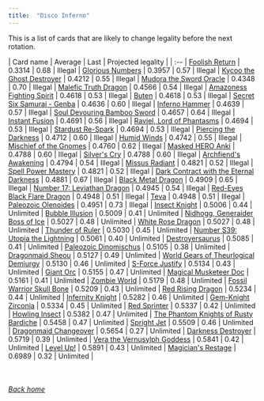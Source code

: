 ```yaml
---
title:  "Disco Inferno"
---
```


This is a list of cards that are likely to change legality before the next rotation.

| Card name | Average | Last | Projected legality |
| :-- |
[Foolish Return](https://db.ygoprodeck.com/card/?search=Foolish%20Return) | 0.3314 | 0.68 | Illegal |
[Glorious Numbers](https://db.ygoprodeck.com/card/?search=Glorious%20Numbers) | 0.3957 | 0.57 | Illegal |
[Kycoo the Ghost Destroyer](https://db.ygoprodeck.com/card/?search=Kycoo%20the%20Ghost%20Destroyer) | 0.4212 | 0.55 | Illegal |
[Mudora the Sword Oracle](https://db.ygoprodeck.com/card/?search=Mudora%20the%20Sword%20Oracle) | 0.4348 | 0.70 | Illegal |
[Malefic Truth Dragon](https://db.ygoprodeck.com/card/?search=Malefic%20Truth%20Dragon) | 0.4566 | 0.54 | Illegal |
[Amazoness Fighting Spirit](https://db.ygoprodeck.com/card/?search=Amazoness%20Fighting%20Spirit) | 0.4618 | 0.53 | Illegal |
[Buten](https://db.ygoprodeck.com/card/?search=Buten) | 0.4618 | 0.53 | Illegal |
[Secret Six Samurai - Genba](https://db.ygoprodeck.com/card/?search=Secret%20Six%20Samurai%20-%20Genba) | 0.4636 | 0.60 | Illegal |
[Inferno Hammer](https://db.ygoprodeck.com/card/?search=Inferno%20Hammer) | 0.4639 | 0.57 | Illegal |
[Soul Devouring Bamboo Sword](https://db.ygoprodeck.com/card/?search=Soul%20Devouring%20Bamboo%20Sword) | 0.4657 | 0.64 | Illegal |
[Instant Fusion](https://db.ygoprodeck.com/card/?search=Instant%20Fusion) | 0.4691 | 0.56 | Illegal |
[Raviel, Lord of Phantasms](https://db.ygoprodeck.com/card/?search=Raviel,%20Lord%20of%20Phantasms) | 0.4694 | 0.53 | Illegal |
[Stardust Re-Spark](https://db.ygoprodeck.com/card/?search=Stardust%20Re-Spark) | 0.4694 | 0.53 | Illegal |
[Piercing the Darkness](https://db.ygoprodeck.com/card/?search=Piercing%20the%20Darkness) | 0.4712 | 0.60 | Illegal |
[Humid Winds](https://db.ygoprodeck.com/card/?search=Humid%20Winds) | 0.4742 | 0.55 | Illegal |
[Mischief of the Gnomes](https://db.ygoprodeck.com/card/?search=Mischief%20of%20the%20Gnomes) | 0.4760 | 0.62 | Illegal |
[Masked HERO Anki](https://db.ygoprodeck.com/card/?search=Masked%20HERO%20Anki) | 0.4788 | 0.60 | Illegal |
[Silver's Cry](https://db.ygoprodeck.com/card/?search=Silver's%20Cry) | 0.4788 | 0.60 | Illegal |
[Archfiend's Awakening](https://db.ygoprodeck.com/card/?search=Archfiend's%20Awakening) | 0.4794 | 0.54 | Illegal |
[Missus Radiant](https://db.ygoprodeck.com/card/?search=Missus%20Radiant) | 0.4821 | 0.52 | Illegal |
[Spell Power Mastery](https://db.ygoprodeck.com/card/?search=Spell%20Power%20Mastery) | 0.4821 | 0.52 | Illegal |
[Dark Contract with the Eternal Darkness](https://db.ygoprodeck.com/card/?search=Dark%20Contract%20with%20the%20Eternal%20Darkness) | 0.4881 | 0.67 | Illegal |
[Black Metal Dragon](https://db.ygoprodeck.com/card/?search=Black%20Metal%20Dragon) | 0.4909 | 0.65 | Illegal |
[Number 17: Leviathan Dragon](https://db.ygoprodeck.com/card/?search=Number%2017:%20Leviathan%20Dragon) | 0.4945 | 0.54 | Illegal |
[Red-Eyes Black Flare Dragon](https://db.ygoprodeck.com/card/?search=Red-Eyes%20Black%20Flare%20Dragon) | 0.4948 | 0.51 | Illegal |
[Teva](https://db.ygoprodeck.com/card/?search=Teva) | 0.4948 | 0.51 | Illegal |
[Paleozoic Olenoides](https://db.ygoprodeck.com/card/?search=Paleozoic%20Olenoides) | 0.4951 | 0.73 | Illegal |
[Insect Knight](https://db.ygoprodeck.com/card/?search=Insect%20Knight) | 0.5006 | 0.44 | Unlimited |
[Bubble Illusion](https://db.ygoprodeck.com/card/?search=Bubble%20Illusion) | 0.5009 | 0.41 | Unlimited |
[Nidhogg, Generaider Boss of Ice](https://db.ygoprodeck.com/card/?search=Nidhogg,%20Generaider%20Boss%20of%20Ice) | 0.5027 | 0.48 | Unlimited |
[White Rose Dragon](https://db.ygoprodeck.com/card/?search=White%20Rose%20Dragon) | 0.5027 | 0.48 | Unlimited |
[Thunder of Ruler](https://db.ygoprodeck.com/card/?search=Thunder%20of%20Ruler) | 0.5030 | 0.45 | Unlimited |
[Number S39: Utopia the Lightning](https://db.ygoprodeck.com/card/?search=Number%20S39:%20Utopia%20the%20Lightning) | 0.5061 | 0.40 | Unlimited |
[Destroyersaurus](https://db.ygoprodeck.com/card/?search=Destroyersaurus) | 0.5085 | 0.41 | Unlimited |
[Paleozoic Dinomischus](https://db.ygoprodeck.com/card/?search=Paleozoic%20Dinomischus) | 0.5105 | 0.38 | Unlimited |
[Dragonmaid Sheou](https://db.ygoprodeck.com/card/?search=Dragonmaid%20Sheou) | 0.5127 | 0.49 | Unlimited |
[World Gears of Theurlogical Demiurgy](https://db.ygoprodeck.com/card/?search=World%20Gears%20of%20Theurlogical%20Demiurgy) | 0.5130 | 0.46 | Unlimited |
[S-Force Justify](https://db.ygoprodeck.com/card/?search=S-Force%20Justify) | 0.5134 | 0.43 | Unlimited |
[Giant Orc](https://db.ygoprodeck.com/card/?search=Giant%20Orc) | 0.5155 | 0.47 | Unlimited |
[Magical Musketeer Doc](https://db.ygoprodeck.com/card/?search=Magical%20Musketeer%20Doc) | 0.5161 | 0.41 | Unlimited |
[Zombie World](https://db.ygoprodeck.com/card/?search=Zombie%20World) | 0.5179 | 0.48 | Unlimited |
[Fossil Warrior Skull Bone](https://db.ygoprodeck.com/card/?search=Fossil%20Warrior%20Skull%20Bone) | 0.5209 | 0.43 | Unlimited |
[Red Rising Dragon](https://db.ygoprodeck.com/card/?search=Red%20Rising%20Dragon) | 0.5234 | 0.44 | Unlimited |
[Infernity Knight](https://db.ygoprodeck.com/card/?search=Infernity%20Knight) | 0.5282 | 0.46 | Unlimited |
[Gem-Knight Zirconia](https://db.ygoprodeck.com/card/?search=Gem-Knight%20Zirconia) | 0.5334 | 0.45 | Unlimited |
[Red Sprinter](https://db.ygoprodeck.com/card/?search=Red%20Sprinter) | 0.5337 | 0.42 | Unlimited |
[Howling Insect](https://db.ygoprodeck.com/card/?search=Howling%20Insect) | 0.5382 | 0.47 | Unlimited |
[The Phantom Knights of Rusty Bardiche](https://db.ygoprodeck.com/card/?search=The%20Phantom%20Knights%20of%20Rusty%20Bardiche) | 0.5458 | 0.47 | Unlimited |
[Spright Jet](https://db.ygoprodeck.com/card/?search=Spright%20Jet) | 0.5509 | 0.46 | Unlimited |
[Dragonmaid Changeover](https://db.ygoprodeck.com/card/?search=Dragonmaid%20Changeover) | 0.5654 | 0.27 | Unlimited |
[Darkness Destroyer](https://db.ygoprodeck.com/card/?search=Darkness%20Destroyer) | 0.5719 | 0.39 | Unlimited |
[Vera the Vernusylph Goddess](https://db.ygoprodeck.com/card/?search=Vera%20the%20Vernusylph%20Goddess) | 0.5841 | 0.42 | Unlimited |
[Level Up!](https://db.ygoprodeck.com/card/?search=Level%20Up!) | 0.5891 | 0.43 | Unlimited |
[Magician's Restage](https://db.ygoprodeck.com/card/?search=Magician's%20Restage) | 0.6989 | 0.32 | Unlimited |

<br>

###### [Back home](index)